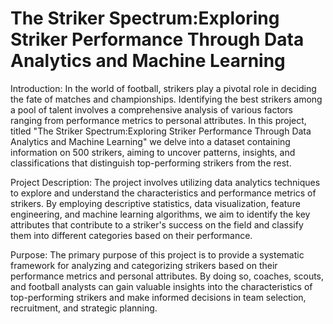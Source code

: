 # The Striker Spectrum:Exploring Striker Performance Through Data Analytics and Machine Learning
Introduction:
In the world of football, strikers play a pivotal role in deciding the fate of matches and championships. Identifying the best strikers among a pool of talent involves a comprehensive analysis of various factors ranging from performance metrics to personal attributes. In this project, titled "The Striker Spectrum:Exploring Striker Performance Through Data Analytics and Machine Learning" we delve into a dataset containing information on 500 strikers, aiming to uncover patterns, insights, and classifications that distinguish top-performing strikers from the rest.

Project Description:
The project involves utilizing data analytics techniques to explore and understand the characteristics and performance metrics of strikers. By employing descriptive statistics, data visualization, feature engineering, and machine learning algorithms, we aim to identify the key attributes that contribute to a striker's success on the field and classify them into different categories based on their performance.

Purpose:
The primary purpose of this project is to provide a systematic framework for analyzing and categorizing strikers based on their performance metrics and personal attributes. By doing so, coaches, scouts, and football analysts can gain valuable insights into the characteristics of top-performing strikers and make informed decisions in team selection, recruitment, and strategic planning.
